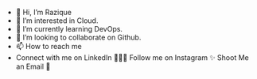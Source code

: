 - 👋 Hi, I’m Razique
- 👀 I’m interested in Cloud.
- 🌱 I’m currently learning DevOps.
- 💞️ I’m looking to collaborate on Github.
- 📫 How to reach me
- Connect with me on LinkedIn 👨🏻‍💻
Follow me on Instagram ✨
Shoot Me an Email 💌

<!---
amazingrazique2009/amazingrazique2009 is a ✨ special ✨ repository because its `README.md` (this file) appears on your GitHub profile.
You can click the Preview link to take a look at your changes.
--->

